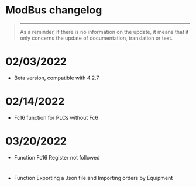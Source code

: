 # ModBus changelog

>****
>
>As a reminder, if there is no information on the update, it means that it only concerns the update of documentation, translation or text.

# 02/03/2022

- Beta version, compatible with 4.2.7

# 02/14/2022

- Fc16 function for PLCs without Fc6

# 03/20/2022

- Function Fc16 Register not followed

# 

- Function Exporting a Json file and Importing orders by Equipment 
